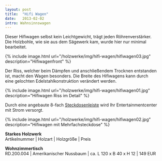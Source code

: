 ```yaml
---
layout: post
title:  "Hifi Wagen"
date:   2013-02-02
intro: Wahnsinnswagen
---
```


Dieser Hifiwagen selbst kein Leichtgewicht, trägt jeden Röhrenverstärker.
Die Holzbohle, wie sie aus dem Sägewerk kam, wurde hier nur minimal bearbeitet.

{% include image.html url="/holzwerke/img/hifi-wagen/hifiwagen03.jpg" description="Hifiwagenfront" %}

Der Riss, welcher beim Dämpfen und anschließendem Trocknen entstanden ist, macht den Wagen besonders.
Die Breite des Hifiwagens kann durch eine gelochten Edelstahlkonstruktion verändert werden.

{% include image.html url="/holzwerke/img/hifi-wagen/hifiwagen01.jpg" description="Hifiwagen Riss im Detail" %}

Durch eine angebaute 8-fach [Steckdosenleiste][1] wird Ihr Entertainmentcenter mit Strom versorgt.

{% include image.html url="/holzwerke/img/hifi-wagen/hifiwagen02.jpg" description="Hifiwagen mit Mehrfachsteckdose" %}




**Starkes Holzwerk**   
Artikelnummer \| Holzart \| Holzgröße \| Preis

**Wohnzimmertisch**    
RD.200.004  \| 	Amerikanischer Nussbaum \| ca. L 120 x B 40 x H 12 \| 149 EUR

 [1]: http://www.brennenstuhl.de/de-DE/steckdosenleisten-schaltgeraete-und-adapter/premium-alu-line-steckdosenleiste/premium-alu-line-steckdosenleiste-8-fach-3m-h05vv-f-3g1-5.html
